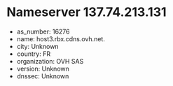 # Nameserver 137.74.213.131

* as_number: 16276
* name: host3.rbx.cdns.ovh.net.
* city: Unknown
* country: FR
* organization: OVH SAS
* version: Unknown
* dnssec: Unknown
